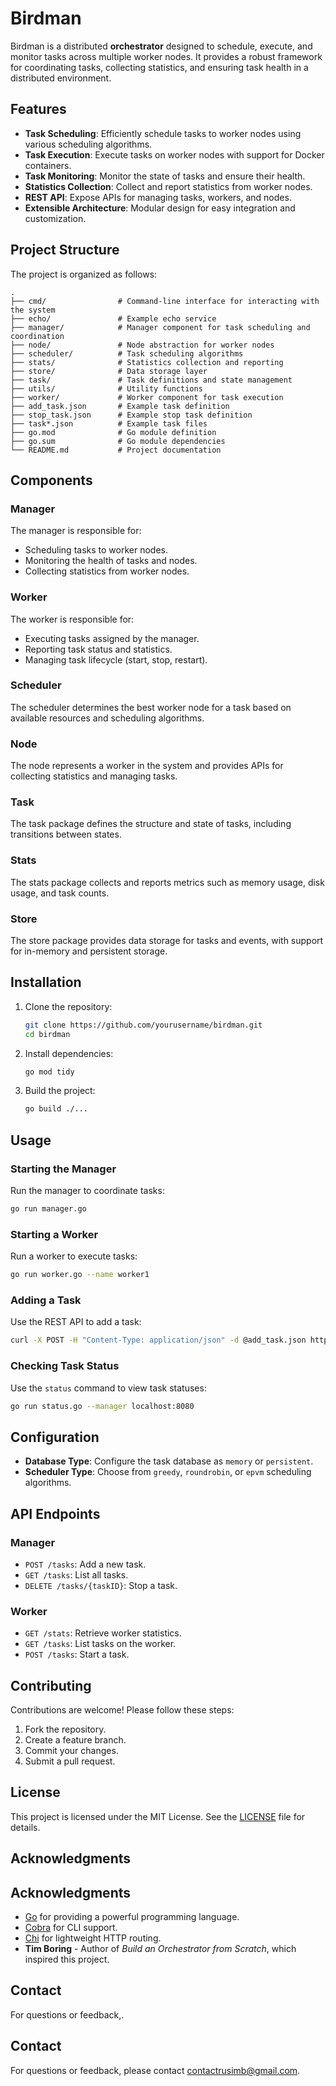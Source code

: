 # Birdman

Birdman is a distributed **orchestrator** designed to schedule, execute, and monitor tasks across multiple worker nodes. It provides a robust framework for coordinating tasks, collecting statistics, and ensuring task health in a distributed environment.

## Features

- **Task Scheduling**: Efficiently schedule tasks to worker nodes using various scheduling algorithms.
- **Task Execution**: Execute tasks on worker nodes with support for Docker containers.
- **Task Monitoring**: Monitor the state of tasks and ensure their health.
- **Statistics Collection**: Collect and report statistics from worker nodes.
- **REST API**: Expose APIs for managing tasks, workers, and nodes.
- **Extensible Architecture**: Modular design for easy integration and customization.

## Project Structure

The project is organized as follows:

```
.
├── cmd/                # Command-line interface for interacting with the system
├── echo/               # Example echo service
├── manager/            # Manager component for task scheduling and coordination
├── node/               # Node abstraction for worker nodes
├── scheduler/          # Task scheduling algorithms
├── stats/              # Statistics collection and reporting
├── store/              # Data storage layer
├── task/               # Task definitions and state management
├── utils/              # Utility functions
├── worker/             # Worker component for task execution
├── add_task.json       # Example task definition
├── stop_task.json      # Example stop task definition
├── task*.json          # Example task files
├── go.mod              # Go module definition
├── go.sum              # Go module dependencies
└── README.md           # Project documentation
```

## Components

### Manager
The manager is responsible for:
- Scheduling tasks to worker nodes.
- Monitoring the health of tasks and nodes.
- Collecting statistics from worker nodes.

### Worker
The worker is responsible for:
- Executing tasks assigned by the manager.
- Reporting task status and statistics.
- Managing task lifecycle (start, stop, restart).

### Scheduler
The scheduler determines the best worker node for a task based on available resources and scheduling algorithms.

### Node
The node represents a worker in the system and provides APIs for collecting statistics and managing tasks.

### Task
The task package defines the structure and state of tasks, including transitions between states.

### Stats
The stats package collects and reports metrics such as memory usage, disk usage, and task counts.

### Store
The store package provides data storage for tasks and events, with support for in-memory and persistent storage.

## Installation

1. Clone the repository:
   ```sh
   git clone https://github.com/yourusername/birdman.git
   cd birdman
   ```

2. Install dependencies:
   ```sh
   go mod tidy
   ```

3. Build the project:
   ```sh
   go build ./...
   ```

## Usage

### Starting the Manager
Run the manager to coordinate tasks:
```sh
go run manager.go
```

### Starting a Worker
Run a worker to execute tasks:
```sh
go run worker.go --name worker1
```

### Adding a Task
Use the REST API to add a task:
```sh
curl -X POST -H "Content-Type: application/json" -d @add_task.json http://localhost:8080/tasks
```

### Checking Task Status
Use the `status` command to view task statuses:
```sh
go run status.go --manager localhost:8080
```

## Configuration

- **Database Type**: Configure the task database as `memory` or `persistent`.
- **Scheduler Type**: Choose from `greedy`, `roundrobin`, or `epvm` scheduling algorithms.

## API Endpoints

### Manager
- `POST /tasks`: Add a new task.
- `GET /tasks`: List all tasks.
- `DELETE /tasks/{taskID}`: Stop a task.

### Worker
- `GET /stats`: Retrieve worker statistics.
- `GET /tasks`: List tasks on the worker.
- `POST /tasks`: Start a task.

## Contributing

Contributions are welcome! Please follow these steps:
1. Fork the repository.
2. Create a feature branch.
3. Commit your changes.
4. Submit a pull request.

## License

This project is licensed under the MIT License. See the [LICENSE](LICENSE) file for details.

## Acknowledgments

## Acknowledgments

- [Go](https://golang.org/) for providing a powerful programming language.
- [Cobra](https://github.com/spf13/cobra) for CLI support.
- [Chi](https://github.com/go-chi/chi) for lightweight HTTP routing.
- **Tim Boring** - Author of *Build an Orchestrator from Scratch*, which inspired this project.

## Contact

For questions or feedback,.

## Contact

For questions or feedback, please contact [contactrusimb@gmail.com](mailto:yourname@example.com).
```